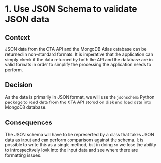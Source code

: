 # 1. Use JSON Schema to validate JSON data

## Context

JSON data from the CTA API and the MongoDB Atlas database can be returned in
non-standard formats. It is imperative that the application can simply check if
the data returned by both the API and the database are in valid formats in order
to simplify the processing the application needs to perform.

## Decision

As the data is primarily in JSON format, we will use the `jsonschema` Python
package to read data from the CTA API stored on disk and load data into MongoDB
database.

## Consequences

The JSON schema will have to be represented by a class that takes JSON data as
input and can perform comparisons against the schema. It is possible to write
this as a single method, but in doing so we lose the ability to introspecitvely
look into the input data and see where there are formatting issues.
